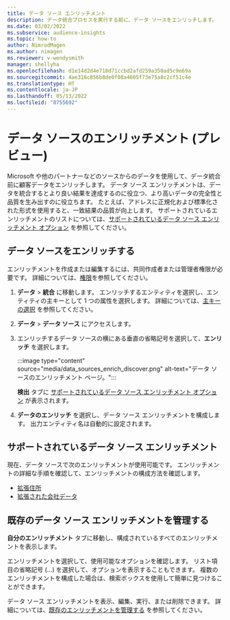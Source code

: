 ```yaml
---
title: データ ソース エンリッチメント
description: データ統合プロセスを実行する前に、データ ソースをエンリッチします。
ms.date: 03/02/2022
ms.subservice: audience-insights
ms.topic: how-to
author: NimrodMagen
ms.author: nimagen
ms.reviewer: v-wendysmith
manager: shellyha
ms.openlocfilehash: d1e14d2d4e718d71ccbd2afd259a350ad5c9e69a
ms.sourcegitcommit: 4ae316c856b8de0f08a4605f73e75a8c2cf51c4e
ms.translationtype: HT
ms.contentlocale: ja-JP
ms.lasthandoff: 05/13/2022
ms.locfileid: "8755692"
---
```

# <a name="enrichment-for-data-sources-preview"></a>データ ソースのエンリッチメント (プレビュー)

Microsoft や他のパートナーなどのソースからのデータを使用して、データ統合前に顧客データをエンリッチします。 データ ソース エンリッチメントは、データを統合するとより良い結果を達成するのに役立つ、より高いデータの完全性と品質を生み出すのに役立ちます。 たとえば、アドレスに正規化および標準化された形式を使用すると、一致結果の品質が向上します。 サポートされているエンリッチメントのリストについては、[サポートされているデータ ソース エンリッチメント オプション](#supported-data-source-enrichments) を参照してください。

## <a name="enrich-a-data-source"></a>データ ソースをエンリッチする

エンリッチメントを作成または編集するには、共同作成者または管理者権限が必要です。 詳細については、[権限](permissions.md)を参照してください。  

1. **データ** > **統合** に移動します。 エンリッチするエンティティを選択し、エンティティの主キーとして 1 つの属性を選択します。 詳細については、[主キーの選択](map-entities.md#select-primary-key-and-semantic-type-for-attributes) を参照してください。

1. **データ** > **データ ソース** にアクセスします。

1. エンリッチするデータ ソースの横にある垂直の省略記号を選択して、**エンリッチ** を選択します。

   :::image type="content" source="media/data_sources_enrich_discover.png" alt-text="データ ソースのエンリッチメント ページ。":::

   **検出** タブに [サポートされているデータ ソース エンリッチメント オプション](#supported-data-source-enrichments) が表示されます。

1. **データのエンリッチ** を選択し、データ ソース エンリッチメントを構成します。 出力エンティティ名は自動的に設定されます。

## <a name="supported-data-source-enrichments"></a>サポートされているデータ ソース エンリッチメント

現在、データ ソースで次のエンリッチメントが使用可能です。 エンリッチメントの詳細な手順を確認して、エンリッチメントの構成方法を確認します。

- [拡張住所](enrichment-enhanced-addresses.md)
- [拡張された会社データ](enrichment-enhanced-company-data.md)

## <a name="manage-existing-data-source-enrichments"></a>既存のデータ ソース エンリッチメントを管理する

**自分のエンリッチメント** タブに移動し、構成されているすべてのエンリッチメントを表示します。

エンリッチメントを選択して、使用可能なオプションを確認します。 リスト項目の省略記号 (...) を選択して、オプションを表示することもできます。 複数のエンリッチメントを構成した場合は、検索ボックスを使用して簡単に見つけることができます。

データ ソース エンリッチメントを表示、編集、実行、または削除できます。 詳細については、[既存のエンリッチメントを管理する](enrichment-hub.md) を参照してください。
